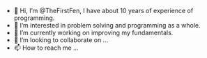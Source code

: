- 👋 Hi, I’m @TheFirstFen, I have about 10 years of experience of programming.
- 👀 I’m interested in problem solving and programming as a whole.
- 🌱 I’m currently working on improving my fundamentals.
- 💞️ I’m looking to collaborate on ...
- 📫 How to reach me ...

<!---
TheFirstFen/TheFirstFen is a ✨ special ✨ repository because its `README.md` (this file) appears on your GitHub profile.
You can click the Preview link to take a look at your changes.
--->
